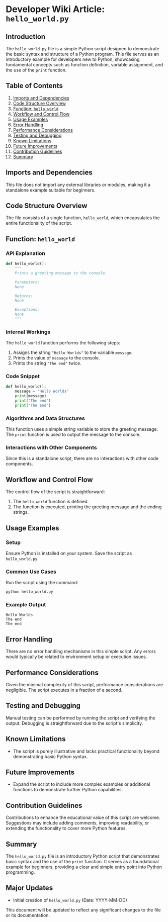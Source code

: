# Developer Wiki Article: `hello_world.py`

## Introduction

The `hello_world.py` file is a simple Python script designed to demonstrate the basic syntax and structure of a Python program. This file serves as an introductory example for developers new to Python, showcasing fundamental concepts such as function definition, variable assignment, and the use of the `print` function.

## Table of Contents

1. [Imports and Dependencies](#imports-and-dependencies)
2. [Code Structure Overview](#code-structure-overview)
3. [Function: `hello_world`](#function-hello_world)
4. [Workflow and Control Flow](#workflow-and-control-flow)
5. [Usage Examples](#usage-examples)
6. [Error Handling](#error-handling)
7. [Performance Considerations](#performance-considerations)
8. [Testing and Debugging](#testing-and-debugging)
9. [Known Limitations](#known-limitations)
10. [Future Improvements](#future-improvements)
11. [Contribution Guidelines](#contribution-guidelines)
12. [Summary](#summary)

## Imports and Dependencies

This file does not import any external libraries or modules, making it a standalone example suitable for beginners.

## Code Structure Overview

The file consists of a single function, `hello_world`, which encapsulates the entire functionality of the script.

## Function: `hello_world`

### API Explanation

```python
def hello_world():
    """
    Prints a greeting message to the console.

    Parameters:
    None

    Returns:
    None

    Exceptions:
    None
    """
```

### Internal Workings

The `hello_world` function performs the following steps:

1. Assigns the string `"Hello Worlds"` to the variable `message`.
2. Prints the value of `message` to the console.
3. Prints the string `"The end"` twice.

### Code Snippet

```python
def hello_world():
    message = "Hello Worlds"
    print(message)
    print("The end")
    print("The end")
```

### Algorithms and Data Structures

This function uses a simple string variable to store the greeting message. The `print` function is used to output the message to the console.

### Interactions with Other Components

Since this is a standalone script, there are no interactions with other code components.

## Workflow and Control Flow

The control flow of the script is straightforward:

1. The `hello_world` function is defined.
2. The function is executed, printing the greeting message and the ending strings.

## Usage Examples

### Setup

Ensure Python is installed on your system. Save the script as `hello_world.py`.

### Common Use Cases

Run the script using the command:

```sh
python hello_world.py
```

### Example Output

```
Hello Worlds
The end
The end
```

## Error Handling

There are no error handling mechanisms in this simple script. Any errors would typically be related to environment setup or execution issues.

## Performance Considerations

Given the minimal complexity of this script, performance considerations are negligible. The script executes in a fraction of a second.

## Testing and Debugging

Manual testing can be performed by running the script and verifying the output. Debugging is straightforward due to the script's simplicity.

## Known Limitations

- The script is purely illustrative and lacks practical functionality beyond demonstrating basic Python syntax.

## Future Improvements

- Expand the script to include more complex examples or additional functions to demonstrate further Python capabilities.

## Contribution Guidelines

Contributions to enhance the educational value of this script are welcome. Suggestions may include adding comments, improving readability, or extending the functionality to cover more Python features.

## Summary

The `hello_world.py` file is an introductory Python script that demonstrates basic syntax and the use of the `print` function. It serves as a foundational example for beginners, providing a clear and simple entry point into Python programming.

## Major Updates

- Initial creation of `hello_world.py` (Date: YYYY-MM-DD)

This document will be updated to reflect any significant changes to the file or its documentation.